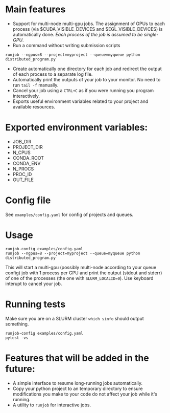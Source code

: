 # Main features
- Support for multi-node multi-gpu jobs. The assignment of GPUs to each process (via $CUDA_VISIBLE_DEVICES and $EGL_VISIBLE_DEVICES) is automatically done. *Each process of the job is assumed to be single-GPU*.
- Run a command without writing submission scripts
```
runjob --ngpus=8 --project=myproject --queue=myqueue python distributed_program.py
```
- Create automatically one directory for each job and redirect the output of each process to a separate log file.
- Automatically print the outputs of your job to your monitor. No need to run `tail -f` manually.
- Cancel your job using a `CTRL+C` as if you were running you program interactively.
- Exports useful environment variables related to your project and available resources.

# Exported environment variables:
- JOB_DIR
- PROJECT_DIR
- N_CPUS
- CONDA_ROOT
- CONDA_ENV
- N_PROCS
- PROC_ID
- OUT_FILE

# Config file
See `examples/config.yaml` for config of projects and queues.

# Usage
```
runjob-config examples/config.yaml
runjob --ngpus=8 --project=myproject --queue=myqueue python distributed_program.py
```
This will start a multi-gpu (possibly multi-node according to your queue config) job with 1 process per GPU and print the output (stdout and stderr) of one of the processes  (the one with `SLURM_LOCALID=0`).
Use keyboard interupt to cancel your job.

# Running tests
Make sure you are on a SLURM cluster `which sinfo` should output something.
```
runjob-config examples/config.yaml
pytest -vs
```

# Features that will be added in the future:
- A simple interface to resume long-running jobs automatically.
- Copy your python project to an temporary directory to ensure modifications you make to your code do not affect your job while it's running.
- A utility to `runjob` for interactive jobs.
